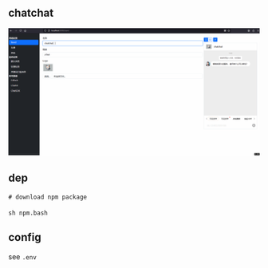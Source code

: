 ## chatchat

![](effect.gif)

## dep

```
# download npm package

sh npm.bash
```


## config

see `.env`
